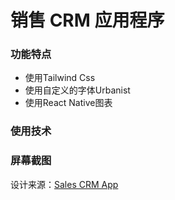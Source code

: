# 销售 CRM 应用程序


### 功能特点
- 使用Tailwind Css
- 使用自定义的字体Urbanist
- 使用React Native图表

### 使用技术

### 屏幕截图


设计来源：[Sales CRM App](https://dribbble.com/shots/16673175-Sales-CRM-App)
